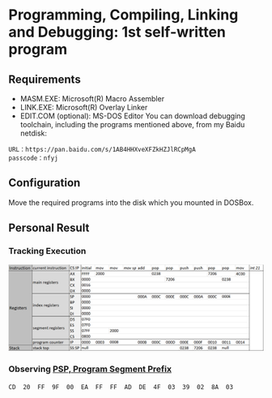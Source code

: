 # Programming, Compiling, Linking and Debugging: 1st self-written program
## Requirements
- MASM.EXE: Microsoft(R) Macro Assembler 
- LINK.EXE: Microsoft(R) Overlay Linker
- EDIT.COM (optional): MS-DOS Editor
You can download debugging toolchain, including the programs mentioned above, from my Baidu netdisk:
```
URL：https://pan.baidu.com/s/1AB4HHXveXFZkHZJlRCpMgA 
passcode：nfyj
```
## Configuration
Move the required programs into the disk which you mounted in DOSBox.
## Personal Result
### Tracking Execution
![lab3-trace](../data/lab3-trace.png)
### Observing [PSP, Program Segment Prefix](https://en.wikipedia.org/wiki/Program_Segment_Prefix)
``` assembly
CD	20	FF	9F	00	EA	FF	FF	AD	DE	4F	03	39	02	8A	03
```
